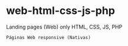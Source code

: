 # web-html-css-js-php
Landing pages (Web) only HTML, CSS, JS, PHP

```
Páginas Web responsive (Nativas)

```

